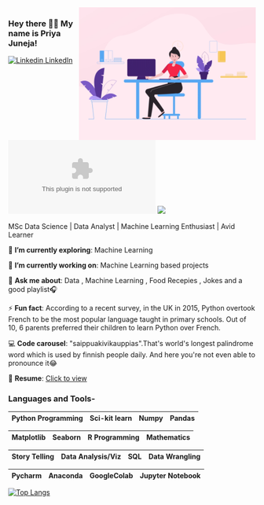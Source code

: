 <img align="right" alt="GIF" src="https://github.com/priyaj-code/priyaj-code/blob/main/1.gif" width="360"/>

<!--https://i.imgur.com/9GNZGLH.gif

-->

### Hey there 👋🏻 My name is Priya Juneja! 

[![Linkedin](https://i.stack.imgur.com/gVE0j.png) LinkedIn](https://www.linkedin.com/in/priya-juneja-718b5659/)&nbsp; [![Twitter](https://img.shields.io/twitter/url/https/twitter.com)](https://twitter.com/BhavishyaP9) ![](https://Visitor-badge.glitch.me/badge?page_id=priyaj-code.profileviews-badge)

<!--
**bhav09/bhav09** is a ✨ _special_ ✨ repository because its `README.md` (this file) appears on your GitHub profile.

Here are some ideas to get you started:

- 🔭 I’m currently working on ...
- 🌱 I’m currently learning ...
- 👯 I’m looking to collaborate on ...
- 🤔 I’m looking for help with ...
- 💬 Ask me about ...
- 📫 How to reach me: ...
- 😄 Pronouns: ...
- ⚡ Fun fact: ...

-->

MSc Data Science | Data Analyst | Machine Learning Enthusiast | Avid Learner
 

🌱 **I’m currently exploring**: Machine Learning

🔭 **I’m currently working on**: Machine Learning based projects

💬 **Ask me about**: Data , Machine Learning , Food Recepies , Jokes and a good playlist🎧

⚡ **Fun fact**: According to a recent survey, in the UK in 2015, Python overtook French to be the most popular language taught in primary schools. Out of 10, 6 parents preferred                their children to learn Python over French.

💻 **Code carousel**: "saippuakivikauppias".That's world's longest palindrome word which is used by finnish people daily. And here you're not even able to pronounce it😂

📄 **Resume**: [Click to view](https://drive.google.com/file/d/1wP0hk-JMURvGQ9k6vY30DFzLBe_PMkPE/view?usp=sharing)

### Languages and Tools-


| Python  Programming | Sci-kit learn | Numpy | Pandas |
| :---: | :---: | :---: | :---: |


| Matplotlib | Seaborn | R Programming | Mathematics | 
| :---: | :---: | :---: | :---: | 

| Story Telling | Data Analysis/Viz | SQL | Data Wrangling | 
| :---: | :---: | :---: | :---: | 

| Pycharm | Anaconda | GoogleColab | Jupyter Notebook | 
| :---: | :---: | :---: | :---: | 



<!-- ![Priya's github stats](https://github-readme-stats.vercel.app/api?username=priyaj-code&show_icons=true&theme=dark) -->

[![Top Langs](https://github-readme-stats.vercel.app/api/top-langs/?username=priyaj-code&layout=compact&show_icons=true&theme=dark)](https://github.com/anuraghazra/github-readme-stats)

